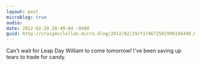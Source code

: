 ```yaml
---
layout: post
microblog: true
audio: 
date: 2012-02-28 20:49:04 -0500
guid: http://craigmcclellan.micro.blog/2012/02/29/t174672502990184448.html
---
```

Can't wait for Leap Day William to come tomorrow! I've been saving up tears to trade for candy.
